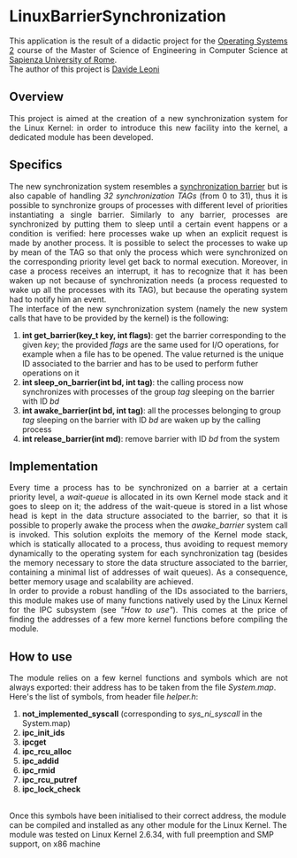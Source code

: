 # LinuxBarrierSynchronization
<p align="justify">
This application is the result of a didactic project for the
<a href="http://www.dis.uniroma1.it/~quaglia/DIDATTICA/SO-II-6CRM/">
Operating Systems 2</a> course of the Master of Science of
Engineering in Computer Science at <a href="http://cclii.dis.uniroma1.it/?q=it/msecs">Sapienza University of Rome</a>.
<br>
The author of this project is <a href="https://www.linkedin.com/in/leonidavide">Davide Leoni</a>
</p>
<h2>Overview</h2>
<p align="justify">
This project is aimed at the creation of a new synchronization system for the Linux Kernel: in order to introduce this new facility into the kernel, a dedicated module has been developed.
</p>
<h2>Specifics</h2>
<p align="justify">
The new synchronization system resembles a <a href="https://en.wikipedia.org/wiki/Barrier_%28computer_science%29">synchronization barrier</a> but is also capable of handling <i> 32 synchronization TAGs</i> (from 0 to 31), thus it is possible to synchronize groups of processes with different level of priorities instantiating a single barrier. Similarly to any barrier, processes are synchronized by putting them to sleep until a certain event happens or a condition is verified: here processes wake up when an explicit request is made by another process. It is possible to select the processes to wake up by mean of the TAG so that only the process which were synchronized on the corresponding priority level get back to normal execution. Moreover, in case a process receives an interrupt, it has to recognize that it has been waken up not because of synchronization needs (a process requested to wake up all the processes with its TAG), but because the operating system had to notify him an event.
<br>
The interface of the new synchronization system (namely the new system calls that have to be provided by the kernel) is the following:
<ol type="1">
<li><b>int get_barrier(key_t key, int flags)</b>: get the barrier corresponding to the given <i>key</i>; the provided <i>flags</i> are the same used for I/O operations, for example when a file has to be opened. The value returned is the unique ID associated to the barrier and has to be used to perform futher operations on it</li>
<li><b>int sleep_on_barrier(int bd, int tag)</b>: the calling process now synchronizes with processes of the group <i>tag</i> sleeping on the barrier with ID <i>bd</i></li>
<li><b>int awake_barrier(int bd, int tag)</b>: all the processes belonging to group <i>tag</i> sleeping on the barrier with ID <i>bd</i> are waken up by the calling process</li>
<li><b>int release_barrier(int md)</b>: remove barrier with ID <i>bd</i> from the system</li>
</ol>
</p>
<h2>Implementation</h2>
<p align="justify">
Every time a process has to be synchronized on a barrier at a certain priority level, a <i>wait-queue</i> is allocated in its own Kernel mode stack and it goes to sleep on it; the address of the wait-queue is stored in a list whose head is kept in the data structure associated to the barrier, so that it is possible to properly awake the process when the <i>awake_barrier</i> system call is invoked. This solution exploits the memory of the Kernel mode stack, which is statically allocated to a process, thus avoiding to request memory dynamically to the operating system for each synchronization tag (besides the memory necessary to store the data structure associated to the barrier, containing a minimal list of addresses of wait queues). As a consequence, better memory usage and scalability are achieved.
<br>
In order to provide a robust handling of the IDs associated to the barriers, this module makes use of many functions natively used by the Linux Kernel for the IPC subsystem (see <i>"How to use"</i>). This comes at the price of finding the addresses of a few more kernel functions before compiling the module.
</p>
<h2>How to use</h2>
<p align="justify">
The module relies on a few kernel functions and symbols which are not always exported: their address has to be taken from the file <i>System.map</i>.
<br>
Here's the list of symbols, from header file <i>helper.h</i>:
<ol type="1">
<li><b>not_implemented_syscall</b> (corresponding to <i>sys_ni_syscall</i> in the System.map)</li>
<li><b>ipc_init_ids</b></li>
<li><b>ipcget</b></li>
<li><b>ipc_rcu_alloc</b></li>
<li><b>ipc_addid</b></li>
<li><b>ipc_rmid</b></li>
<li><b>ipc_rcu_putref</b></li>
<li><b>ipc_lock_check</b></li>
</ol>
<br>
Once this symbols have been initialised to their correct address, the module can be compiled and installed as any other module for the Linux Kernel.
The module was tested on Linux Kernel 2.6.34, with full preemption and SMP support, on x86 machine
</p>
